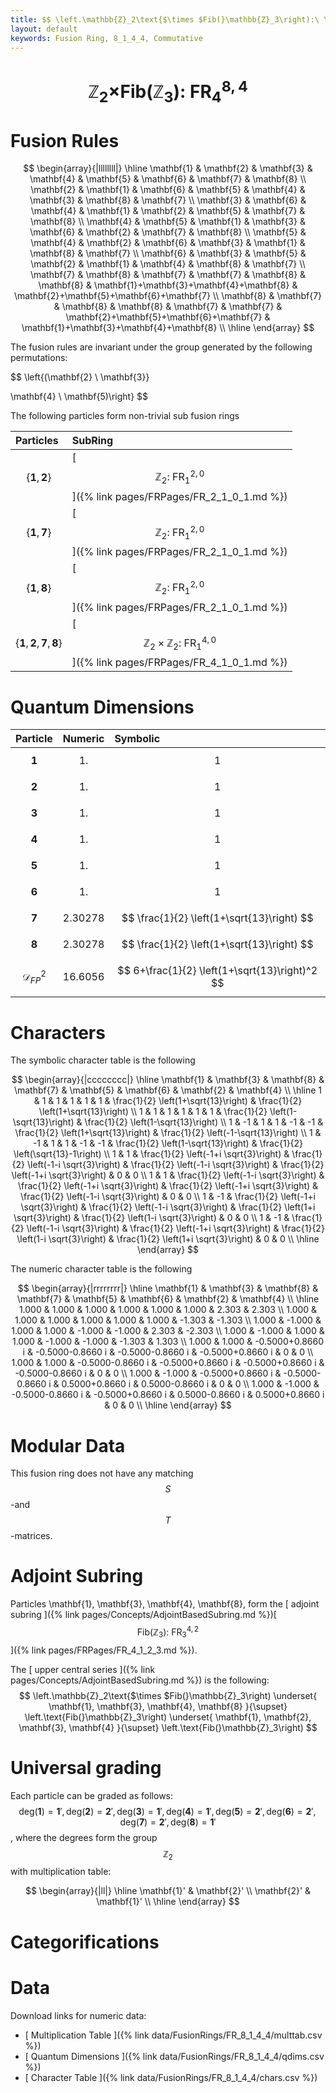 ```yaml
---
title: $$ \left.\mathbb{Z}_2\text{$\times $Fib(}\mathbb{Z}_3\right):\ \text{FR}^{8,4}_{4} $$
layout: default
keywords: Fusion Ring, 8_1_4_4, Commutative
---
```

# $$ \left.\mathbb{Z}_2\text{$\times $Fib(}\mathbb{Z}_3\right):\ \text{FR}^{8,4}_{4} $$


# Fusion Rules

$$
\begin{array}{|llllllll|}
\hline
 \mathbf{1} & \mathbf{2} & \mathbf{3} & \mathbf{4} & \mathbf{5} & \mathbf{6} & \mathbf{7} & \mathbf{8} \\
 \mathbf{2} & \mathbf{1} & \mathbf{6} & \mathbf{5} & \mathbf{4} & \mathbf{3} & \mathbf{8} & \mathbf{7} \\
 \mathbf{3} & \mathbf{6} & \mathbf{4} & \mathbf{1} & \mathbf{2} & \mathbf{5} & \mathbf{7} & \mathbf{8} \\
 \mathbf{4} & \mathbf{5} & \mathbf{1} & \mathbf{3} & \mathbf{6} & \mathbf{2} & \mathbf{7} & \mathbf{8} \\
 \mathbf{5} & \mathbf{4} & \mathbf{2} & \mathbf{6} & \mathbf{3} & \mathbf{1} & \mathbf{8} & \mathbf{7} \\
 \mathbf{6} & \mathbf{3} & \mathbf{5} & \mathbf{2} & \mathbf{1} & \mathbf{4} & \mathbf{8} & \mathbf{7} \\
 \mathbf{7} & \mathbf{8} & \mathbf{7} & \mathbf{7} & \mathbf{8} & \mathbf{8} & \mathbf{1}+\mathbf{3}+\mathbf{4}+\mathbf{8} & \mathbf{2}+\mathbf{5}+\mathbf{6}+\mathbf{7} \\
 \mathbf{8} & \mathbf{7} & \mathbf{8} & \mathbf{8} & \mathbf{7} & \mathbf{7} & \mathbf{2}+\mathbf{5}+\mathbf{6}+\mathbf{7} & \mathbf{1}+\mathbf{3}+\mathbf{4}+\mathbf{8} \\
\hline
\end{array}
$$


The fusion rules are invariant under the group generated by the following permutations:

$$ \left\{(\mathbf{2} \ \mathbf{3}}

 \mathbf{4} \ \mathbf{5)\right\} $$


The following particles form non-trivial sub fusion rings

| Particles | SubRing |
| :------ | :------ |
| $$ \{\mathbf{1},\mathbf{2}\} $$ | [ $$ \mathbb{Z}_2:\ \text{FR}^{2,0}_{1} $$ ]({% link pages/FRPages/FR_2_1_0_1.md %}) |
| $$ \{\mathbf{1},\mathbf{7}\} $$ | [ $$ \mathbb{Z}_2:\ \text{FR}^{2,0}_{1} $$ ]({% link pages/FRPages/FR_2_1_0_1.md %}) |
| $$ \{\mathbf{1},\mathbf{8}\} $$ | [ $$ \mathbb{Z}_2:\ \text{FR}^{2,0}_{1} $$ ]({% link pages/FRPages/FR_2_1_0_1.md %}) |
| $$ \{\mathbf{1},\mathbf{2},\mathbf{7},\mathbf{8}\} $$ | [ $$ \mathbb{Z}_2\times \mathbb{Z}_2:\ \text{FR}^{4,0}_{1} $$ ]({% link pages/FRPages/FR_4_1_0_1.md %}) |


# Quantum Dimensions

| Particle | Numeric | Symbolic |
| :------ | :------ | :------ |
| $$ \mathbf{1} $$ | $$ 1. $$ | $$ 1 $$ |
| $$ \mathbf{2} $$ | $$ 1. $$ | $$ 1 $$ |
| $$ \mathbf{3} $$ | $$ 1. $$ | $$ 1 $$ |
| $$ \mathbf{4} $$ | $$ 1. $$ | $$ 1 $$ |
| $$ \mathbf{5} $$ | $$ 1. $$ | $$ 1 $$ |
| $$ \mathbf{6} $$ | $$ 1. $$ | $$ 1 $$ |
| $$ \mathbf{7} $$ | $$ 2.30278 $$ | $$ \frac{1}{2} \left(1+\sqrt{13}\right) $$ |
| $$ \mathbf{8} $$ | $$ 2.30278 $$ | $$ \frac{1}{2} \left(1+\sqrt{13}\right) $$ |
| $$ \mathcal{D}_{FP}^2 $$ | $$ 16.6056 $$ | $$ 6+\frac{1}{2} \left(1+\sqrt{13}\right)^2 $$ |

# Characters

The symbolic character table is the following

$$
\begin{array}{|cccccccc|}
\hline
 \mathbf{1} & \mathbf{3} & \mathbf{8} & \mathbf{7} & \mathbf{5} & \mathbf{6} & \mathbf{2} & \mathbf{4} \\
\hline
 1 & 1 & 1 & 1 & 1 & 1 & \frac{1}{2} \left(1+\sqrt{13}\right) & \frac{1}{2} \left(1+\sqrt{13}\right) \\
 1 & 1 & 1 & 1 & 1 & 1 & \frac{1}{2} \left(1-\sqrt{13}\right) & \frac{1}{2} \left(1-\sqrt{13}\right) \\
 1 & -1 & 1 & 1 & -1 & -1 & \frac{1}{2} \left(1+\sqrt{13}\right) & \frac{1}{2} \left(-1-\sqrt{13}\right) \\
 1 & -1 & 1 & 1 & -1 & -1 & \frac{1}{2} \left(1-\sqrt{13}\right) & \frac{1}{2} \left(\sqrt{13}-1\right) \\
 1 & 1 & \frac{1}{2} \left(-1+i \sqrt{3}\right) & \frac{1}{2} \left(-1-i \sqrt{3}\right) & \frac{1}{2} \left(-1-i \sqrt{3}\right) & \frac{1}{2} \left(-1+i \sqrt{3}\right) & 0 & 0 \\
 1 & 1 & \frac{1}{2} \left(-1-i \sqrt{3}\right) & \frac{1}{2} \left(-1+i \sqrt{3}\right) & \frac{1}{2} \left(-1+i \sqrt{3}\right) & \frac{1}{2} \left(-1-i \sqrt{3}\right) & 0 & 0 \\
 1 & -1 & \frac{1}{2} \left(-1+i \sqrt{3}\right) & \frac{1}{2} \left(-1-i \sqrt{3}\right) & \frac{1}{2} \left(1+i \sqrt{3}\right) & \frac{1}{2} \left(1-i \sqrt{3}\right) & 0 & 0 \\
 1 & -1 & \frac{1}{2} \left(-1-i \sqrt{3}\right) & \frac{1}{2} \left(-1+i \sqrt{3}\right) & \frac{1}{2} \left(1-i \sqrt{3}\right) & \frac{1}{2} \left(1+i \sqrt{3}\right) & 0 & 0 \\
\hline
\end{array}
$$

The numeric character table is the following

$$
\begin{array}{|rrrrrrrr|}
\hline
 \mathbf{1} & \mathbf{3} & \mathbf{8} & \mathbf{7} & \mathbf{5} & \mathbf{6} & \mathbf{2} & \mathbf{4} \\
\hline
 1.000 & 1.000 & 1.000 & 1.000 & 1.000 & 1.000 & 2.303 & 2.303 \\
 1.000 & 1.000 & 1.000 & 1.000 & 1.000 & 1.000 & -1.303 & -1.303 \\
 1.000 & -1.000 & 1.000 & 1.000 & -1.000 & -1.000 & 2.303 & -2.303 \\
 1.000 & -1.000 & 1.000 & 1.000 & -1.000 & -1.000 & -1.303 & 1.303 \\
 1.000 & 1.000 & -0.5000+0.8660 i & -0.5000-0.8660 i & -0.5000-0.8660 i & -0.5000+0.8660 i & 0 & 0 \\
 1.000 & 1.000 & -0.5000-0.8660 i & -0.5000+0.8660 i & -0.5000+0.8660 i & -0.5000-0.8660 i & 0 & 0 \\
 1.000 & -1.000 & -0.5000+0.8660 i & -0.5000-0.8660 i & 0.5000+0.8660 i & 0.5000-0.8660 i & 0 & 0 \\
 1.000 & -1.000 & -0.5000-0.8660 i & -0.5000+0.8660 i & 0.5000-0.8660 i & 0.5000+0.8660 i & 0 & 0 \\
\hline
\end{array}
$$

# Modular Data

This fusion ring does not have any matching $$ S $$-and $$ T $$-matrices.

# Adjoint Subring

Particles \mathbf{1}, \mathbf{3}, \mathbf{4}, \mathbf{8}, form the [ adjoint subring ]({% link pages/Concepts/AdjointBasedSubring.md %})[ $$ \left.\text{Fib(}\mathbb{Z}_3\right):\ \text{FR}^{4,2}_{3} $$ ]({% link pages/FRPages/FR_4_1_2_3.md %}).

The [ upper central series ]({% link pages/Concepts/AdjointBasedSubring.md %}) is the following:
$$ \left.\mathbb{Z}_2\text{$\times $Fib(}\mathbb{Z}_3\right) \underset{ \mathbf{1}, \mathbf{3}, \mathbf{4}, \mathbf{8} }{\supset}  \left.\text{Fib(}\mathbb{Z}_3\right) \underset{ \mathbf{1}, \mathbf{2}, \mathbf{3}, \mathbf{4} }{\supset}  \left.\text{Fib(}\mathbb{Z}_3\right) $$

# Universal grading

Each particle can be graded as follows: $$ \text{deg}(\mathbf{1}) = \mathbf{1}', \text{deg}(\mathbf{2}) = \mathbf{2}', \text{deg}(\mathbf{3}) = \mathbf{1}', \text{deg}(\mathbf{4}) = \mathbf{1}', \text{deg}(\mathbf{5}) = \mathbf{2}', \text{deg}(\mathbf{6}) = \mathbf{2}', \text{deg}(\mathbf{7}) = \mathbf{2}', \text{deg}(\mathbf{8}) = \mathbf{1}' $$, where the degrees form the group $$ \mathbb{Z}_2 $$ with multiplication table:

$$
\begin{array}{|ll|}
\hline
 \mathbf{1}' & \mathbf{2}' \\
 \mathbf{2}' & \mathbf{1}' \\
\hline
\end{array}
$$

# Categorifications



# Data

Download links for numeric data:

* [ Multiplication Table ]({% link data/FusionRings/FR_8_1_4_4/multtab.csv %})
* [ Quantum Dimensions ]({% link data/FusionRings/FR_8_1_4_4/qdims.csv %})
* [ Character Table ]({% link data/FusionRings/FR_8_1_4_4/chars.csv %})